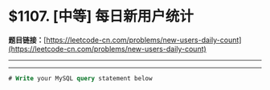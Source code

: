 # $1107. [中等] 每日新用户统计

**题目链接：**[https://leetcode-cn.com/problems/new-users-daily-count](https://leetcode-cn.com/problems/new-users-daily-count)

---

<Cards card="leetcode_1107_new-users-daily-count"></Cards>

---

```sql
# Write your MySQL query statement below
```